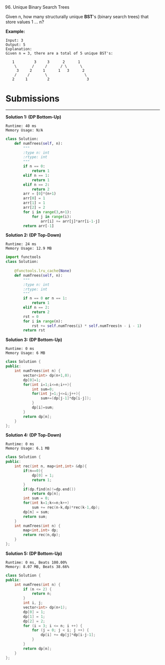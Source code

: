 96. Unique Binary Search Trees

Given n, how many structurally unique **BST**'s (binary search trees) that store values 1 ... n?

**Example:**
```
Input: 3
Output: 5
Explanation:
Given n = 3, there are a total of 5 unique BST's:

   1         3     3      2      1
    \       /     /      / \      \
     3     2     1      1   3      2
    /     /       \                 \
   2     1         2                 3
```

# Submissions
---
**Solution 1: (DP Bottom-Up)**
```
Runtime: 40 ms
Memory Usage: N/A
```
```python
class Solution:
    def numTrees(self, n):
        """
        :type n: int
        :rtype: int
        """
        if n == 0:
            return 1
        elif n == 1:
            return 1
        elif n == 2:
            return 2
        arr = [0]*(n+1)
        arr[0] = 1
        arr[1] = 1
        arr[2] = 2
        for i in range(3,n+1):
            for j in range(i):
                arr[i] += arr[j]*arr[i-1-j]
        return arr[-1]
```

**Solution 2: (DP Top-Down)**
```
Runtime: 24 ms
Memory Usage: 12.9 MB
```
```python
import functools
class Solution:
    
    @functools.lru_cache(None)
    def numTrees(self, n):
        """
        :type n: int
        :rtype: int
        """
        if n == 0 or n == 1:
            return 1
        elif n == 2:
            return 2
        rst = 0
        for i in range(n):
            rst += self.numTrees(i) * self.numTrees(n - i - 1)
        return rst
```

**Solution 3: (DP Bottom-Up)**
```
Runtime: 0 ms
Memory Usage: 6 MB
```
```c++
class Solution {
public:
    int numTrees(int n) {
        vector<int> dp(n+1,0);
        dp[0]=1;  
        for(int i=1;i<=n;i++){
            int sum=0;
            for(int j=1;j<=i;j++){
                sum+=(dp[j-1]*dp[i-j]);    
            }
            dp[i]=sum;
        }
        return dp[n];
    }
};
```

**Solution 4: (DP Top-Down)**
```
Runtime: 0 ms
Memory Usage: 6.1 MB
```
```c++
class Solution {
public:
    int rec(int n, map<int,int> &dp){
        if(n==0){
            dp[0] = 1;
            return 1;
        }
        if(dp.find(n)!=dp.end())
            return dp[n];
        int sum = 0;
        for(int k=1;k<=n;k++)
            sum += rec(n-k,dp)*rec(k-1,dp);
        dp[n] = sum;
        return sum;
    }
    int numTrees(int n) {
        map<int,int> dp;
        return rec(n,dp);
    }
};
```

**Solution 5: (DP Bottom-Up)**
```
Runtime: 0 ms, Beats 100.00%
Memory: 8.07 MB, Beats 38.66%
```
```c++
class Solution {
public:
    int numTrees(int n) {
        if (n <= 2) {
            return n;
        }
        int i, j;
        vector<int> dp(n+1);
        dp[0] = 1;
        dp[1] = 1;
        dp[2] = 2;
        for (i = 3; i <= n; i ++) {
            for (j = 0; j < i; j ++) {
                dp[i] += dp[j]*dp[i-j-1];
            }
        }
        return dp[n];
    }
};
```
